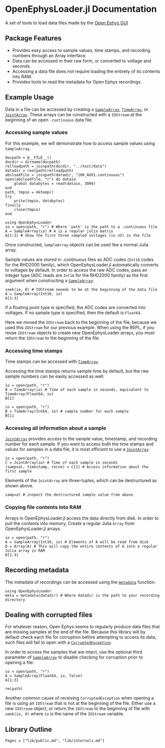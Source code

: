 # OpenEphysLoader.jl Documentation #

A set of tools to load data files made by
the [Open Ephys GUI](http://www.open-ephys.org/gui/)

## Package Features

- Provides easy access to sample values, time stamps, and recording numbers through an Array interface.
- Data can be accessed in their raw form, or converted to voltage and seconds.
- Accessing a data file does not require loading the entirety of its contents into RAM.
- Provides tools to read the metadata for Open Ephys recordings.

## Example Usage
Data in a file can be accessed by creating a [`SampleArray`](@ref), [`TimeArray`](@ref),
or [`JointArray`](@ref).
These arrays can be constructed with a `IOStream` at the beginning of an open `.continuous` data file.

### Accessing sample values
For this example, we will demonstrate how to access sample values using `SampleArray`.

```@setup loader
docpath = @__FILE__()
docdir = dirname(docpath)
relloadpath = joinpath(docdir, "../test/data")
datadir = realpath(relloadpath)
absloadfile = joinpath(datadir, "100_AUX1.continuous")
open(absloadfile, "r") do dataio
    global databytes = read(dataio, 3094)
end
path, tmpio = mktemp()
try
    write(tmpio, databytes)
finally
    close(tmpio)
end
```

```@example loader
using OpenEphysLoader
io = open(path, "r") # Where 'path' is the path to a .continuous file
A = SampleArray(io) # A is a regular julia matrix
A[1:3] # Show the first three sampled voltages (in uV) in the file
```

Once constructed, `SampleArray` objects can be used like a normal Julia array.

Sample values are stored in .continuous files as ADC codes (`Int16` codes for the RHD2000 family),
which OpenEphysLoader.jl automatically converts to voltages by default.
In order to access the raw ADC codes, pass an integer type (ADC reads are `Int16` for the RHD2000 family)
as the first argument when constructing a [`SampleArray`](@ref):

```@example loader
seek(io, 0) # IOStream neeeds to be at the beginning of the data file
A = SampleArray(Int16, io)
A[1:3]
```

If a floating point type is specified, the ADC codes are converted into voltages.
If no sample type is specified, then the default is `Float64`.

Here we moved the `IOStream` back to the beginning of the file, because we used this `IOStream`
for our previous example. When using the REPL, if you reuse `IOStream` objects to create
new OpenEphysLoader arrays, you must return the `IOStream` to the beginning of the file.

### Accessing time stamps

Time stamps can be accessed with [`TimeArray`](@ref).

Accessing the time stamps returns sample time by default, but the raw
sample numbers can be easily accessed as well:

```@example loader
io = open(path, "r")
B = TimeArray(io) # Time of each sample in seconds, equivalent to TimeArray(Float64, io)
B[1]
```

```@example loader
io = open(path, "r")
B = TimeArray(Int64, io) # sample number for each sample
B[1]
```

### Accessing all information about a sample

[`JointArray`](@ref) provides access to the sample value, timestamp, and recording number for each sample.
If you want to access both the time stamps and values for samples in a data file, it is most efficient to
use a [`JointArray`](@ref):

```@example loader
io = open(path, "r")
C = JointArray(io) # Time of each sample in seconds
(sampval, timestamp, recno) = C[1] # Access information about the first sample
```

Elements of the `JointArray` are three-tuples, which can be destructured as shown above.

```@example loader
sampval # inspect the destructured sample value from above
```

### Copying file contents into RAM

Arrays in OpenEphysLoader.jl access the data directly from disk. In order to pull the contents into memory,
Create a regular Julia `Array` from OpenEphysLoader.jl arrays.

```@example loader
io = open(path, "r")
A = SampleArray(Int16, io) # Elements of A will be read from disk
D = Array(A) # This will copy the entire contents of A into a regular Julia array in RAM
D[1:3]
```
## Recording metadata
The metadata of recordings can be accessed using the [`metadata`](@ref) function:

```@example loader
using OpenEphysLoader
meta = metadata(datadir) # Where datadir is the path to your recording directory
```

## Dealing with corrupted files

For whatever reason, Open Ephys seems to regularly produce data files that are missing
samples at the end of the file. Because this library will by default check each file for corruption before
attempting to access its data,
such files will fail to open with a [`CorruptedException`](@ref).

In order to access the samples that are intact, use the optional third parameter of [`SampleArray`](@ref) to disable
checking for corruption prior to opening a file:

```@example loader
io = open(path, "r")
A = SampleArray(Float64, io, false)
A[1:3]
```

```@setup loader
rm(path)
```

Another common cause of receiving `CorruptedException` when opening a file is using an `IOStream` that is not
at the beginning of the file. Either use a new `IOStream` object, or return the `IOStream` to the beginning of
file with `seek(io, 0)` where `io` is the name of the `IOStream` variable.

## Library Outline

```@contents
Pages = ["lib/public.md", "lib/internals.md"]
```
